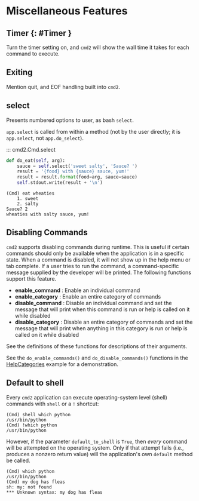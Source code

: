 # Miscellaneous Features

## Timer {: #Timer }

Turn the timer setting on, and `cmd2` will show the wall time it takes for each command to execute.

## Exiting

Mention quit, and EOF handling built into `cmd2`.

## select

Presents numbered options to user, as bash `select`.

`app.select` is called from within a method (not by the user directly; it is `app.select`, not
`app.do_select`).

::: cmd2.Cmd.select

```py
def do_eat(self, arg):
    sauce = self.select('sweet salty', 'Sauce? ')
    result = '{food} with {sauce} sauce, yum!'
    result = result.format(food=arg, sauce=sauce)
    self.stdout.write(result + '\n')
```

```text
(Cmd) eat wheaties
    1. sweet
    2. salty
Sauce? 2
wheaties with salty sauce, yum!
```

## Disabling Commands

`cmd2` supports disabling commands during runtime. This is useful if certain commands should only be
available when the application is in a specific state. When a command is disabled, it will not show
up in the help menu or tab complete. If a user tries to run the command, a command-specific message
supplied by the developer will be printed. The following functions support this feature.

- **enable_command** : Enable an individual command
- **enable_category** : Enable an entire category of commands
- **disable_command** : Disable an individual command and set the message that will print when this
  command is run or help is called on it while disabled
- **disable_category** : Disable an entire category of commands and set the message that will print
  when anything in this category is run or help is called on it while disabled

See the definitions of these functions for descriptions of their arguments.

See the `do_enable_commands()` and `do_disable_commands()` functions in the
[HelpCategories](https://github.com/python-cmd2/cmd2/blob/master/examples/help_categories.py)
example for a demonstration.

## Default to shell

Every `cmd2` application can execute operating-system level (shell) commands with `shell` or a `!`
shortcut:

    (Cmd) shell which python
    /usr/bin/python
    (Cmd) !which python
    /usr/bin/python

However, if the parameter `default_to_shell` is `True`, then _every_ command will be attempted on
the operating system. Only if that attempt fails (i.e., produces a nonzero return value) will the
application's own `default` method be called.

    (Cmd) which python
    /usr/bin/python
    (Cmd) my dog has fleas
    sh: my: not found
    *** Unknown syntax: my dog has fleas

